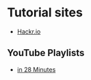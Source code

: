 # Tutorial sites

* [Hackr.io](https://hackr.io/)

## YouTube Playlists

* [in 28 Minutes](https://www.youtube.com/user/rithustutorials/playlists?disable_polymer=1)